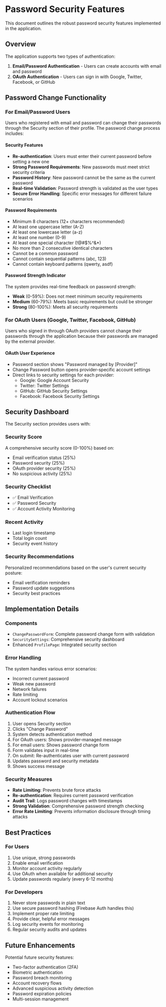 # Password Security Features

This document outlines the robust password security features implemented in the application.

## Overview

The application supports two types of authentication:

1. **Email/Password Authentication** - Users can create accounts with email and password
2. **OAuth Authentication** - Users can sign in with Google, Twitter, Facebook, or GitHub

## Password Change Functionality

### For Email/Password Users

Users who registered with email and password can change their passwords through the Security section of their profile. The password change process includes:

#### Security Features

- **Re-authentication**: Users must enter their current password before setting a new one
- **Strong Password Requirements**: New passwords must meet strict security criteria
- **Password History**: New password cannot be the same as the current password
- **Real-time Validation**: Password strength is validated as the user types
- **Secure Error Handling**: Specific error messages for different failure scenarios

#### Password Requirements

- Minimum 8 characters (12+ characters recommended)
- At least one uppercase letter (A-Z)
- At least one lowercase letter (a-z)
- At least one number (0-9)
- At least one special character (!@#$%^&\*)
- No more than 2 consecutive identical characters
- Cannot be a common password
- Cannot contain sequential patterns (abc, 123)
- Cannot contain keyboard patterns (qwerty, asdf)

#### Password Strength Indicator

The system provides real-time feedback on password strength:

- **Weak** (0-59%): Does not meet minimum security requirements
- **Medium** (60-79%): Meets basic requirements but could be stronger
- **Strong** (80-100%): Meets all security requirements

### For OAuth Users (Google, Twitter, Facebook, GitHub)

Users who signed in through OAuth providers cannot change their passwords through the application because their passwords are managed by the external provider.

#### OAuth User Experience

- Password section shows "Password managed by [Provider]"
- Change Password button opens provider-specific account settings
- Direct links to security settings for each provider:
  - Google: Google Account Security
  - Twitter: Twitter Settings
  - GitHub: GitHub Security Settings
  - Facebook: Facebook Security Settings

## Security Dashboard

The Security section provides users with:

### Security Score

A comprehensive security score (0-100%) based on:

- Email verification status (25%)
- Password security (25%)
- OAuth provider security (25%)
- No suspicious activity (25%)

### Security Checklist

- ✅ Email Verification
- ✅ Password Security
- ✅ Account Activity Monitoring

### Recent Activity

- Last login timestamp
- Total login count
- Security event history

### Security Recommendations

Personalized recommendations based on the user's current security posture:

- Email verification reminders
- Password update suggestions
- Security best practices

## Implementation Details

### Components

- `ChangePasswordForm`: Complete password change form with validation
- `SecuritySettings`: Comprehensive security dashboard
- Enhanced `ProfilePage`: Integrated security section

### Error Handling

The system handles various error scenarios:

- Incorrect current password
- Weak new password
- Network failures
- Rate limiting
- Account lockout scenarios

### Authentication Flow

1. User opens Security section
2. Clicks "Change Password"
3. System detects authentication method
4. For OAuth users: Shows provider-managed message
5. For email users: Shows password change form
6. Form validates input in real-time
7. On submit: Re-authenticates user with current password
8. Updates password and security metadata
9. Shows success message

### Security Measures

- **Rate Limiting**: Prevents brute force attacks
- **Re-authentication**: Requires current password verification
- **Audit Trail**: Logs password changes with timestamps
- **Strong Validation**: Comprehensive password strength checking
- **Error Rate Limiting**: Prevents information disclosure through timing attacks

## Best Practices

### For Users

1. Use unique, strong passwords
2. Enable email verification
3. Monitor account activity regularly
4. Use OAuth when available for additional security
5. Update passwords regularly (every 6-12 months)

### For Developers

1. Never store passwords in plain text
2. Use secure password hashing (Firebase Auth handles this)
3. Implement proper rate limiting
4. Provide clear, helpful error messages
5. Log security events for monitoring
6. Regular security audits and updates

## Future Enhancements

Potential future security features:

- Two-factor authentication (2FA)
- Biometric authentication
- Password breach monitoring
- Account recovery flows
- Advanced suspicious activity detection
- Password expiration policies
- Multi-session management
